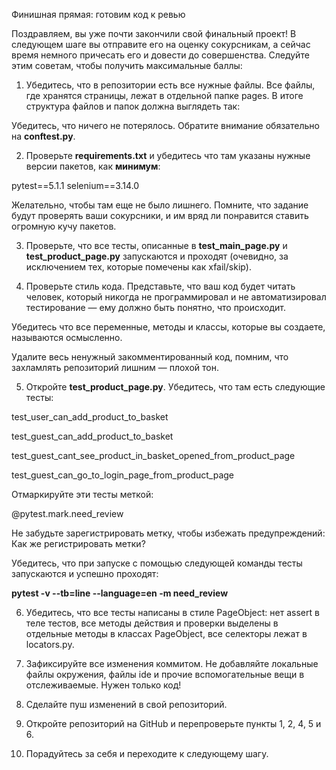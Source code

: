 
Финишная прямая: готовим код к ревью

Поздравляем, вы уже почти закончили свой финальный проект! В следующем шаге вы отправите его на оценку сокурсникам, а сейчас время немного причесать его и довести до совершенства. Следуйте этим советам, чтобы получить максимальные  баллы:

1. Убедитесь, что в репозитории есть все нужные файлы. Все файлы, где хранятся страницы, лежат в отдельной папке pages. В итоге структура файлов и папок должна выглядеть так:

Убедитесь, что ничего не потерялось. Обратите внимание обязательно на **conftest.py**. 

2. Проверьте **requirements.txt** и убедитесь что там указаны нужные версии пакетов, как **минимум**: 

pytest==5.1.1
selenium==3.14.0

Желательно, чтобы там еще не было лишнего. Помните, что задание будут проверять ваши сокурсники, и им вряд ли понравится ставить огромную кучу пакетов. 

3. Проверьте, что все тесты, описанные в **test_main_page.py** и **test_product_page.py** запускаются и проходят (очевидно, за исключением тех, которые помечены как xfail/skip). 

4. Проверьте стиль кода. Представьте, что ваш код будет читать человек, который никогда не программировал и не автоматизировал тестирование — ему должно быть понятно, что происходит. 

Убедитесь что все переменные, методы и классы, которые вы создаете, называются осмысленно. 

Удалите весь ненужный закомментированный код, помним, что захламлять репозиторий лишним — плохой тон. 

5. Откройте **test_product_page.py**. Убедитесь, что там есть следующие тесты: 

test_user_can_add_product_to_basket

test_guest_can_add_product_to_basket

test_guest_cant_see_product_in_basket_opened_from_product_page

test_guest_can_go_to_login_page_from_product_page

Отмаркируйте эти тесты меткой:

@pytest.mark.need_review

Не забудьте зарегистрировать метку, чтобы избежать предупреждений: Как же регистрировать метки?

Убедитесь, что при запуске с помощью следующей команды тесты запускаются и успешно проходят: 

**pytest -v --tb=line --language=en -m need_review**

6. Убедитесь, что все тесты написаны в стиле PageObject: нет assert в теле тестов, все методы действия и проверки выделены в отдельные методы в классах PageObject, все селекторы лежат в locators.py.

7. Зафиксируйте все изменения коммитом. Не добавляйте локальные файлы окружения, файлы ide и прочие вспомогательные вещи в отслеживаемые. Нужен только код!

8. Сделайте пуш изменений в свой репозиторий.

9. Откройте репозиторий на GitHub и перепроверьте пункты 1, 2, 4, 5 и 6.

10. Порадуйтесь за себя и переходите к следующему шагу.
